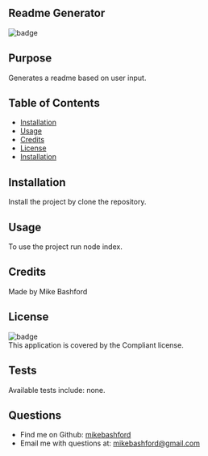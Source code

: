 
  ## Readme Generator
  ![badge](https://img.shields.io/badge/license-Compliant-blue)

  ## Purpose
  Generates a readme based on user input.

  ## Table of Contents
  * [Installation](#installation)
  * [Usage](#usage)
  * [Credits](#credits)
  * [License](#license)
  * [Installation](#installation)

  ## Installation
  Install the project by clone the repository.

  ## Usage
  To use the project run node index.

  ## Credits
  Made by Mike Bashford

  ## License
  ![badge](https://img.shields.io/badge/license-Compliant-blue)
  </br>
  This application is covered by the Compliant license.

  ## Tests
  Available tests include: none.

  ## Questions
  * Find me on Github: [mikebashford](https://github.com/mikebashford)
  * Email me with questions at: mikebashford@gmail.com